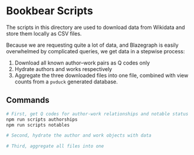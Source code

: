 # Bookbear Scripts

The scripts in this directory are used to download data from Wikidata and
store them locally as CSV files.

Because we are requesting quite a lot of data, and Blazegraph is easily
overwhelmed by complicated queries, we get data in a stepwise process:

1. Download all known author–work pairs as Q codes only
2. Hydrate authors and works respectively
3. Aggregate the three downloaded files into one file, combined with view
   counts from a `pvduck` generated database.

## Commands

```bash
# First, get Q codes for author-work relationships and notable status
npm run scripts authorships
npm run scripts notables

# Second, hydrate the author and work objects with data

# Third, aggregate all files into one

```
